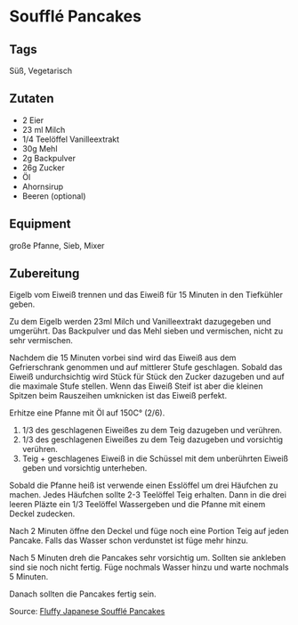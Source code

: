 # Soufflé Pancakes

## Tags

Süß, Vegetarisch

## Zutaten

- 2 Eier
- 23 ml Milch
- 1/4 Teelöffel Vanilleextrakt
- 30g Mehl
- 2g Backpulver
- 26g Zucker
- Öl
- Ahornsirup
- Beeren (optional)

## Equipment

große Pfanne, Sieb, Mixer

## Zubereitung

Eigelb vom Eiweiß trennen und das Eiweiß für 15 Minuten in den Tiefkühler geben.

Zu dem Eigelb werden 23ml Milch und Vanilleextrakt dazugegeben und umgerührt.
Das Backpulver und das Mehl sieben und vermischen, nicht zu sehr vermischen.

Nachdem die 15 Minuten vorbei sind wird das Eiweiß aus dem Gefrierschrank genommen
und auf mittlerer Stufe geschlagen.
Sobald das Eiweiß undurchsichtig wird Stück für Stück den Zucker dazugeben und
auf die maximale Stufe stellen.
Wenn das Eiweiß Steif ist aber die kleinen Spitzen beim Rauszeihen umknicken
ist das Eiweiß perfekt.

Erhitze eine Pfanne mit Öl auf 150C° (2/6).

1. 1/3 des geschlagenen Eiweißes zu dem Teig dazugeben und verühren.
2. 1/3 des geschlagenen Eiweißes zu dem Teig dazugeben und vorsichtig verühren.
3. Teig + geschlagenes Eiweiß in die Schüssel mit dem unberührten Eiweiß geben und vorsichtig unterheben.

Sobald die Pfanne heiß ist verwende einen Esslöffel um drei Häufchen zu machen.
Jedes Häufchen sollte 2-3 Teelöffel Teig erhalten.
Dann in die drei leeren Pläzte ein 1/3 Teelöffel Wassergeben und die Pfanne mit einem Deckel zudecken.

Nach 2 Minuten öffne den Deckel und füge noch eine Portion Teig auf jeden Pancake.
Falls das Wasser schon verdunstet ist füge mehr hinzu.

Nach 5 Minuten dreh die Pancakes sehr vorsichtig um. Sollten sie ankleben sind sie noch nicht fertig.
Füge nochmals Wasser hinzu und warte nochmals 5 Minuten.

Danach sollten die Pancakes fertig sein.

Source: [Fluffy Japanese Soufflé Pancakes](https://www.justonecookbook.com/souffle-pancake/#wprm-recipe-container-69708)